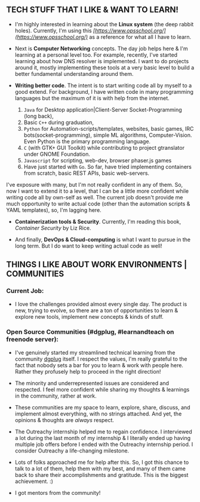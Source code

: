 ## TECH STUFF THAT I LIKE & WANT TO LEARN!

- I'm highly interested in learning about the **Linux system** (the deep rabbit holes). Currently, I'm using this *[https://www.opsschool.org/](https://www.opsschool.org/)* as a reference for what all I have to learn.

- Next is **Computer Networking** concepts. The day job helps here & I'm learning at a personal level too. For example, recently, I've started learning about how DNS resolver is implemented. I want to do projects around it, mostly implementing these tools at a very basic level to build a better fundamental understanding around them.

- **Writing better code**. The intent is to start writing code all by myself to a good extend. For background, I have written code in many programming languages but the maximum of it is with help from the internet.
    1. `Java` for Desktop application|Client-Server Socket-Programming (long back), 
    2. Basic `C++` during graduation,
    3. `Python` for Automation-scripts/templates, websites, basic games, IRC bots(socket-programming), simple ML algorithms, Computer-Vision. Even Python is the primary programming language.
    4. `C` (with GTK+ GUI Toolkit) while contributing to project gtranslator under GNOME Foundation.
    5. `Javascript` for scripting, web-dev, browser phaser.js games
    6. Have just started with `Go`. So far, have tried implementing containers from scratch, basic REST APIs, basic web-servers.

I've exposure with many, but I'm not really confident in any of them. So, now I want to extend it to a level, that I can be a little more confident while writing code all by own-self as well. The current job doesn't provide me much opportunity to write actual code (other than the automation scripts & YAML templates), so, I'm lagging here.

- **Containerization tools & Security**. Currently, I'm reading this book, *Container Security* by Liz Rice. 

- And finally, **DevOps & Cloud-computing** is what I want to pursue in the long term. But I do want to keep writing actual code as well!


## THINGS I LIKE ABOUT WORK ENVIRONMENTS | COMMUNITIES

### Current Job:

- I love the challenges provided almost every single day. The product is new, trying to evolve, so there are a ton of opportunities to learn & explore new tools, implement new concepts & kinds of stuff.

### Open Source Communities (#dgplug, #learnandteach on freenode server):

- I've genuinely started my streamlined technical learning from the community [dgplug](https://dgplug.org/) itself. I respect the values, I'm really grateful to the fact that nobody sets a bar for you to learn & work with people here. Rather they profusely help to proceed in the right direction!

- The minority and underrepresented issues are considered and respected. I feel more confident while sharing my thoughts & learnings in the community, rather at work.

- These communities are my space to learn, explore, share, discuss, and implement almost everything, with no strings attached. And yet, the opinions & thoughts are *always* respect.

- The Outreachy internship helped me to regain confidence. I interviewed a lot during the last month of my internship & I literally ended up having multiple job offers before I ended with the Outreachy internship period. I consider Outreachy a life-changing milestone.

- Lots of folks approached me for help after this. So, I got this chance to talk to a lot of them, help them with my best, and many of them came back to share their accomplishments and gratitude. This is the biggest achievement. :)

- I got mentors from the community!
